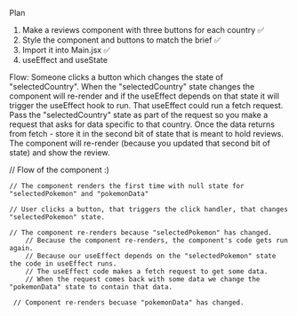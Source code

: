 Plan

1. Make a reviews component with three buttons for each country ✅
2. Style the component and buttons to match the brief ✅
3. Import it into Main.jsx ✅
4. useEffect and useState 


Flow:
Someone clicks a button which changes the state of "selectedCountry".
When the "selectedCountry" state changes the component will re-render and if the  useEffect depends on that state it will trigger the useEffect hook to run.
That useEffect could run a fetch request.
Pass the "selectedCountry" state as part of the request so you make a request that asks for data specific to that country.
Once the data returns from fetch - store it in the second bit of state that is meant to hold reviews.
The component will re-render (because you updated that second bit of state) and show the review.

// Flow of the component :)

    // The component renders the first time with null state for "selectedPokemon" and "pokemonData"

    // User clicks a button, that triggers the click handler, that changes "selectedPokemon" state.

    // The component re-renders because "selectedPokemon" has changed.
        // Because the component re-renders, the component's code gets run again.
        // Because our useEffect depends on the "selectedPokemon" state the code in useEffect runs.
        // The useEffect code makes a fetch request to get some data.
        // When the request comes back with some data we change the "pokemonData" state to contain that data.

     // Component re-renders becuase "pokemonData" has changed.